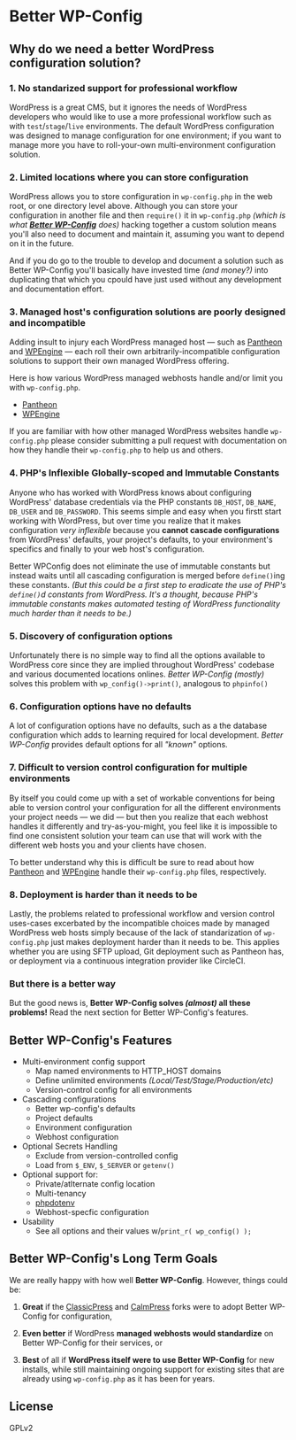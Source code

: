# Better WP-Config

## Why do we need a better WordPress configuration solution?

### 1. No standarized support for professional workflow 
WordPress is a great CMS, but it ignores the needs of WordPress developers who would like to use a more professional workflow such as with `test`/`stage`/`live` environments. The default WordPress configuration was designed to manage configuration for one environment; if you want to manage more you have to roll-your-own multi-environment configuration solution.

### 2. Limited locations where you can store configuration
WordPress allows you to store configuration in `wp-config.php` in the web root, or one directory level above. Although you can store your configuration in another file and then `require()` it in `wp-config.php` _(which is what [**Better WP-Config**](#) does)_ hacking together a custom solution means you'll also need to document and maintain it, assuming you want to depend on it in the future. 

And if you do go to the trouble to develop and document a solution such as Better WP-Config you'll basically have invested time _(and money?)_ into duplicating that which you cpould have just used without any development and documentation effort.

### 3. Managed host's configuration solutions are poorly designed and incompatible

Adding insult to injury each WordPress managed host &mdash; such as [Pantheon](https://pantheon.io/) and [WPEngine](https://wpengine.com/) &mdash; each roll their own arbitrarily-incompatible configuration solutions to support their own managed WordPress offering.

Here is how various WordPress managed webhosts handle and/or limit you with `wp-config.php`. 

- [Pantheon](pantheon.md)
- [WPEngine](wpengine.md)

If you are familiar with how other managed WordPress websites handle `wp-config.php` please consider submitting a pull request with documentation on how they handle their `wp-config.php` to help us and others.

### 4. PHP's Inflexible Globally-scoped and Immutable Constants 
Anyone who has worked with WordPress knows about configuring WordPress' database credentials via the PHP constants `DB_HOST`, `DB_NAME`, `DB_USER` and `DB_PASSWORD`. This seems simple and easy when you firstt start working with WordPress, but over time you realize that it makes configuration _very inflexible_ because you **cannot cascade configurations** from WordPress' defaults, your project's defaults, to your environment's specifics and finally to your web host's configuration.

Better WPConfig does not eliminate the use of immutable constants but instead waits until all cascading configuration is merged before `define()`ing these constants.  _(But this could be a first step to eradicate the use of PHP's `define()`d constants from WordPress. It's a thought, because PHP's immutable constants makes automated testing of WordPress functionality much harder than it needs to be.)_

### 5. Discovery of configuration options
Unfortunately there is no simple way to find all the options available to WordPress core since they are implied throughout WordPress' codebase and various documented locations onlines.  _Better WP-Config_ _(mostly)_ solves this problem with `wp_config()->print()`, analogous to `phpinfo()`

### 6. Configuration options have no defaults
A lot of configuration options have no defaults, such as a the database configuration which adds to learning required for local development.  _Better WP-Config_ provides default options for all _"known"_ options. 

### 7. Difficult to version control configuration for multiple environments
By itself you could come up with a set of workable conventions for being able to version control your configuration for all the different environments your project needs &mdash; we did &mdash; but then you realize that each webhost handles it differently and try-as-you-might, you feel like it is impossible to find one consistent solution your team can use that will work with the different web hosts you and your clients have chosen.  

To better understand why this is difficult be sure to read about how [Pantheon](pantheon.md) and [WPEngine](wpengine.md)  handle their `wp-config.php` files, respectively.

### 8. Deployment is harder than it needs to be
Lastly, the problems related to professional workflow and version control uses-cases excerbated by the incompatible choices made by managed WordPress web hosts simply because of the lack of standarization of `wp-config.php` 
just makes deployment harder than it needs to be. This applies whether you are using SFTP upload, Git deployment such as Pantheon has, or deployment via a continuous integration provider like CircleCI.

### But there is a better way
But the good news is, **Better WP-Config solves _(almost)_ all these problems!**  Read the next section for Better WP-Config's features.

## Better WP-Config's Features

- Multi-environment config support
  - Map named environments to HTTP_HOST domains
  - Define unlimited environments _(Local/Test/Stage/Production/etc)_
  - Version-control config for all environments
- Cascading configurations
  - Better wp-config's defaults
  - Project defaults
  - Environment configuration
  - Webhost configuration
- Optional Secrets Handling
  - Exclude from version-controlled config
  - Load from `$_ENV`, `$_SERVER` or `getenv()`
- Optional support for:
  - Private/atlternate config location
  - Multi-tenancy
  - [phpdotenv](/vlucas/phpdotenv) 
  - Webhost-specfic configuration 
- Usability
  - See all options and their values w/`print_r( wp_config() );`
  
  
## Better WP-Config's Long Term Goals
We are really happy with how well **Better WP-Config**. However, things could be:

1. **Great** if the [ClassicPress](https://www.classicpress.net/) and [CalmPress](https://calmpress.org/) forks were to adopt Better WP-Config for configuration, 

1. **Even better** if WordPress **managed webhosts would standardize** on Better WP-Config for their services, or 

2. **Best** of all if **WordPress itself were to use Better WP-Config** for new installs, while still maintaining ongoing support for existing sites that are already using `wp-config.php` as it has been for years.

## License
GPLv2
